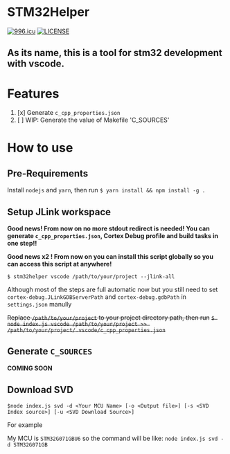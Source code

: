 # STM32Helper
[![996.icu](https://img.shields.io/badge/link-996.icu-red.svg)](https://996.icu)
[![LICENSE](https://img.shields.io/badge/license-Anti%20996-blue.svg)](https://github.com/996icu/996.ICU/blob/master/LICENSE)

As its name, this is a tool for stm32 development with vscode.
---

# Features

1. [x] Generate `c_cpp_properties.json`
2. [ ] WIP: Generate the value of Makefile 'C_SOURCES'

# How to use

## Pre-Requirements

Install `nodejs` and `yarn`, then run
`$ yarn install && npm install -g .`


## Setup JLink workspace

**Good news! From now on no more stdout redirect is needed! You can generate `c_cpp_properties.json`, Cortex Debug profile and build tasks in one step!!**

**Good news x2 ! From now on you can install this script globally so you can access this script at anywhere!**
```
$ stm32helper vscode /path/to/your/project --jlink-all
```

Although most of the steps are full automatic now but you still need to set `cortex-debug.JLinkGDBServerPath` and `cortex-debug.gdbPath` in `settings.json` manully

~~Replace `/path/to/your/project` to your project directory path, then run~~
~~`$ node index.js vscode /path/to/your/project >> /path/to/your/project/.vscode/c_cpp_properties.json`~~

## Generate `C_SOURCES`

**COMING SOON**

## Download SVD

`$node index.js svd -d <Your MCU Name> [-o <Output file>] [-s <SVD Index source>] [-u <SVD Download Source>]`

For example

My MCU is `STM32G071GBU6` so the command will be like: `node index.js svd -d STM32G071GB`